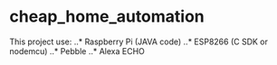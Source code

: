 # cheap_home_automation

This project use:
..* Raspberry Pi (JAVA code)
..* ESP8266 (C SDK or nodemcu)
..* Pebble
..* Alexa ECHO